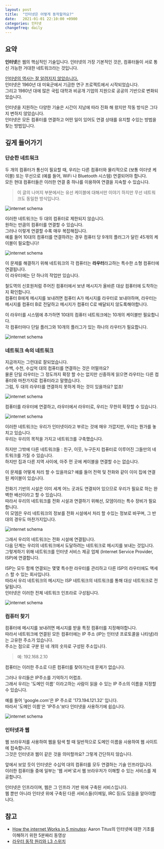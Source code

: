 ```yaml
---
layout: post
title:  "인터넷은 어떻게 동작할까요?"
date:   2021-01-01 22:10:00 +0900
categories: 인터넷
changefreq: daily
---
```


## 요약

**인터넷**은 웹의 핵심적인 기술입니다. 인터넷의 가장 기본적인 것은, 컴퓨터들이 서로 통신 가능한 거대한 네트워크라는 것입니다.

[인터넷의 역사는 잘 알려지지 않았습니다.](https://en.wikipedia.org/wiki/Internet#History)  
인터넷은 1960년 대 미육군에서 기금한 연구 프로젝트에서 시작되었습니다.   
그리고 1980년 대에 많은 국립 대학과 비공개 기업의 지원으로 공공의 기반으로 변화되었습니다.  

인터넷을 지원하는 다양한 기술은 시간이 지남에 따라 진화 해 왔지만 작동 방식은 그다지 변하지 않았습니다.  
인터넷은 모든 컴퓨터를 연결하고 어떤 일이 있어도 연결 상태를 유지할 수있는 방법을 찾는 방법입니다. 

## 깊게 들어가기

### 단순한 네트워크

두 개의 컴퓨터가 통신이 필요할 때, 우리는 다른 컴퓨터와 물리적으로 (보통 이더넷 케이블) 또는 무선으로 (예를 들어, WiFi 나 Bluetooth 시스템) 연결되어야 합니다.  
모든 현대 컴퓨터들은 이러한 연결 중 하나를 이용하여 연결을 지속할 수 있습니다.

> 이 글의 나머지 부분에서는 유선 케이블에 대해서만 이야기 하지만 무선 네트워크도 동일한 방식입니다.

![internet schema](/assets/2021-01-01-how-internet-works/internet-schema-1.png)

이러한 네트워크는 두 대의 컴퓨터로 제한되지 않습니다.  
원하는 만큼의 컴퓨터를 연결할 수 있습니다.  
그러나 이렇게 연결할 수록 매우 복잡해집니다.  
예를 들어 10대의 컴퓨터를 연결하려는 경우 컴퓨터 당 9개의 플러그가 달린 45개의 케이블이 필요합니다!

![internet schema](/assets/2021-01-01-how-internet-works/internet-schema-2.png)

이 문제를 해결하기 위해 네트워크의 각 컴퓨터는 **라우터**라고하는 특수한 소형 컴퓨터에 연결됩니다.  
이 라우터에는 단 하나의 작업만 있습니다.  

철도역의 신호원처럼 주어진 컴퓨터에서 보낸 메시지가 올바른 대상 컴퓨터에 도착하는지 확인합니다.  
컴퓨터 B에게 메시지를 보내려면 컴퓨터 A가 메시지를 라우터로 보내야하며, 라우터는 메시지를 컴퓨터 B로 전달하고 메시지가 컴퓨터 C로 배달되지 않도록해야합니다.

이 라우터를 시스템에 추가하면 10대의 컴퓨터 네트워크에는 10개의 케이블만 필요합니다.  
각 컴퓨터마다 단일 플러그와 10개의 플러그가 있는 하나의 라우터가 필요합니다.

![internet schema](/assets/2021-01-01-how-internet-works/internet-schema-3.png)

### 네트워크 속의 네트워크

지금까지는 그런대로 잘되었습니다.  
수백, 수천, 수십억 대의 컴퓨터를 연결하는 것은 어떨까요?  
물론 단일 라우터는 그 정도까지 확장 할 수는 없지만 신중하게 읽으면 라우터는 다른 컴퓨터와 마찬가지로 컴퓨터라고 말했습니다.  
그럼, 두 대의 라우터를 연결하지 못하게 하는 것이 있을까요? 없죠!

![internet schema](/assets/2021-01-01-how-internet-works/internet-schema-4.png)

컴퓨터를 라우터에 연결하고, 라우터에서 라우터로, 우리는 무한히 확장할 수 있습니다.

![internet schema](/assets/2021-01-01-how-internet-works/internet-schema-5.png)

이러한 네트워크는 우리가 인터넷이라고 부르는 것에 매우 가깝지만, 우리는 뭔가를 놓치고 있습니다.  
우리는 우리의 목적을 가지고 네트워크를 구축했습니다.  

하지만 그밖에 다른 네트워크들 : 친구, 이웃, 누구든지 컴퓨터로 이루어진 그들만의 네트워크를 가질 수 있습니다.  
하지만 집과 다른 지역 사이에, 아주 먼 곳에 케이블을 연결할 수는 없습니다.  

이 문제를 어떻게 처리 할 수 있을까요? 예를 들어 전력 및 전화와 같이 이미 집에 연결된 케이블이 있습니다.  

전화기 기반의 시설은 이미 세계 어느 곳과도 연결되어 있으므로 우리가 필요로 하는 완벽한 배선이라고 할 수 있습니다.  
따라서 우리의 네트워크를 전화 시설과 연결하기 위해선, 모뎀이라는 특수 장비가 필요합니다.  
이 모뎀은 우리 네트워크의 정보를 전화 시설에서 처리 할 수있는 정보로 바꾸며, 그 반대의 경우도 마찬가지입니다.

![internet schema](/assets/2021-01-01-how-internet-works/internet-schema-6.png)

그래서 우리의 네트워크는 전화 시설에 연결됩니다.  
다음 단계는 우리의 네트워크에서 도달하려는 네트워크로 메시지를 보내는 것입니다.  
그렇게하기 위해 네트워크를 인터넷 서비스 제공 업체 (Internet Service Provider, ISP)에 연결합니다.  

ISP는 모두 함께 연결되는 몇몇 특수한 라우터를 관리하고 다른 ISP의 라우터에도 액세스 할 수 있는 회사입니다.  
따라서 우리 네트워크의 메시지는 ISP 네트워크의 네트워크를 통해 대상 네트워크로 전달됩니다.  
인터넷은 이러한 전체 네트워크 인프라로 구성됩니다.

![internet schema](/assets/2021-01-01-how-internet-works/internet-schema-7.png)

### 컴퓨터 찾기

컴퓨터에 메시지를 보내려면 메시지를 받을 특정 컴퓨터를 지정해야합니다.  
따라서 네트워크에 연결된 모든 컴퓨터에는 IP 주소 (IP는 인터넷 프로토콜을 나타냄)라는 고유한 주소가 있습니다.  
주소는 점으로 구분 된 네 개의 숫자로 구성된 주소입니다.

> 예: 192.168.2.10

컴퓨터는 이러한 주소로 다른 컴퓨터를 찾아가는데 문제가 없습니다.  

그러나 우리들은 IP주소를 기억하기 어렵죠.  
그래서 우리는 '도메인 이름' 이라고하는 사람이 읽을 수 있는 IP 주소의 이름을 지정할 수 있습니다.  

예를 들어 'google.com'은 IP 주소로 '173.194.121.32' 입니다.  
따라서 '도메인 이름'은 'IP주소'보다 인터넷을 사용하기에 쉽습니다.

![internet schema](/assets/2021-01-01-how-internet-works/dns-ip.png)

### 인터넷과 웹

웹 브라우저를 사용하여 웹을 탐색 할 때 일반적으로 도메인 이름을 사용하여 웹 사이트에 접속합니다.  
그것은 인터넷과 웹이 같은 것을 의미할까요? 그렇게 간단하지 않습니다.  

앞에서 보았 듯이 인터넷은 수십억 대의 컴퓨터를 모두 연결하는 기술 인프라입니다.  
이러한 컴퓨터들 중에 일부는 '웹 서버'로서 웹 브라우저가 이해할 수 있는 서비스를 제공합니다.  

인터넷은 인프라이며, 웹은 그 인프라 기반 위에 구축된 서비스입니다.  
웹 뿐만 아니라 인터넷 위에 구축된 다른 서비스들(이메일, IRC 등)도 있음을 알아야합니다.


## 참고

* [How the internet Works in 5 minutes](https://www.youtube.com/watch?v=7_LPdttKXPc): Aaron Titus의 인터넷에 대한 기초를 이해하기 위한 5분짜리 동영상
* [라우터 동작 원리와 L3 스위치](https://www.youtube.com/watch?v=HnxaDoSo6mo)